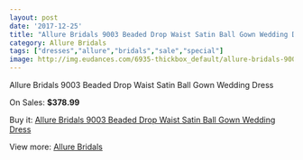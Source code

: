 ```yaml
---
layout: post
date: '2017-12-25'
title: "Allure Bridals 9003 Beaded Drop Waist Satin Ball Gown Wedding Dress"
category: Allure Bridals
tags: ["dresses","allure","bridals","sale","special"]
image: http://img.eudances.com/6935-thickbox_default/allure-bridals-9003-beaded-drop-waist-satin-ball-gown-wedding-dress.jpg
---
```

Allure Bridals 9003 Beaded Drop Waist Satin Ball Gown Wedding Dress

On Sales: **$378.99**
<a href="https://www.eudances.com/en/allure-bridals/2540-allure-bridals-9003-beaded-drop-waist-satin-ball-gown-wedding-dress.html"><amp-img layout="responsive" width="600" height="600" src="//img.eudances.com/6935-thickbox_default/allure-bridals-9003-beaded-drop-waist-satin-ball-gown-wedding-dress.jpg" alt="Allure Bridals 9003 Beaded Drop Waist Satin Ball Gown Wedding Dress 0" /></a>
<a href="https://www.eudances.com/en/allure-bridals/2540-allure-bridals-9003-beaded-drop-waist-satin-ball-gown-wedding-dress.html"><amp-img layout="responsive" width="600" height="600" src="//img.eudances.com/6940-thickbox_default/allure-bridals-9003-beaded-drop-waist-satin-ball-gown-wedding-dress.jpg" alt="Allure Bridals 9003 Beaded Drop Waist Satin Ball Gown Wedding Dress 1" /></a>
<a href="https://www.eudances.com/en/allure-bridals/2540-allure-bridals-9003-beaded-drop-waist-satin-ball-gown-wedding-dress.html"><amp-img layout="responsive" width="600" height="600" src="//img.eudances.com/6939-thickbox_default/allure-bridals-9003-beaded-drop-waist-satin-ball-gown-wedding-dress.jpg" alt="Allure Bridals 9003 Beaded Drop Waist Satin Ball Gown Wedding Dress 2" /></a>
<a href="https://www.eudances.com/en/allure-bridals/2540-allure-bridals-9003-beaded-drop-waist-satin-ball-gown-wedding-dress.html"><amp-img layout="responsive" width="600" height="600" src="//img.eudances.com/6938-thickbox_default/allure-bridals-9003-beaded-drop-waist-satin-ball-gown-wedding-dress.jpg" alt="Allure Bridals 9003 Beaded Drop Waist Satin Ball Gown Wedding Dress 3" /></a>
<a href="https://www.eudances.com/en/allure-bridals/2540-allure-bridals-9003-beaded-drop-waist-satin-ball-gown-wedding-dress.html"><amp-img layout="responsive" width="600" height="600" src="//img.eudances.com/6937-thickbox_default/allure-bridals-9003-beaded-drop-waist-satin-ball-gown-wedding-dress.jpg" alt="Allure Bridals 9003 Beaded Drop Waist Satin Ball Gown Wedding Dress 4" /></a>
<a href="https://www.eudances.com/en/allure-bridals/2540-allure-bridals-9003-beaded-drop-waist-satin-ball-gown-wedding-dress.html"><amp-img layout="responsive" width="600" height="600" src="//img.eudances.com/6936-thickbox_default/allure-bridals-9003-beaded-drop-waist-satin-ball-gown-wedding-dress.jpg" alt="Allure Bridals 9003 Beaded Drop Waist Satin Ball Gown Wedding Dress 5" /></a>

Buy it: [Allure Bridals 9003 Beaded Drop Waist Satin Ball Gown Wedding Dress](https://www.eudances.com/en/allure-bridals/2540-allure-bridals-9003-beaded-drop-waist-satin-ball-gown-wedding-dress.html "Allure Bridals 9003 Beaded Drop Waist Satin Ball Gown Wedding Dress")

View more: [Allure Bridals](https://www.eudances.com/en/2-allure-bridals "Allure Bridals")